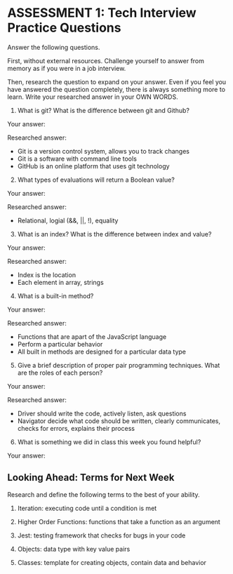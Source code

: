 # ASSESSMENT 1: Tech Interview Practice Questions
Answer the following questions.

First, without external resources. Challenge yourself to answer from memory as if you were in a job interview.

Then, research the question to expand on your answer. Even if you feel you have answered the question completely, there is always something more to learn. Write your researched answer in your OWN WORDS.

1. What is git? What is the difference between git and Github?

  Your answer:

  Researched answer:
  - Git is a version control system, allows you to track changes
  - Git is a software with command line tools
  - GitHub is an online platform that uses git technology

2. What types of evaluations will return a Boolean value?

  Your answer:

  Researched answer:
  - Relational, logial (&&, ||, !), equality


3. What is an index? What is the difference between index and value?

  Your answer:

  Researched answer:
  - Index is the location
  - Each element in array, strings



4. What is a built-in method?

  Your answer:

  Researched answer:
  - Functions that are apart of the JavaScript language
  - Perform a particular behavior
  - All built in methods are designed for a particular data type


5. Give a brief description of proper pair programming techniques. What are the roles of each person?

  Your answer:

  Researched answer:
  - Driver should write the code, actively listen, ask questions
  - Navigator decide what code should be written, clearly communicates, checks for errors, explains their process


6. What is something we did in class this week you found helpful?  

  Your answer:



## Looking Ahead: Terms for Next Week

Research and define the following terms to the best of your ability.

1. Iteration: executing code until a condition is met

2. Higher Order Functions: functions that take a function as an argument

3. Jest: testing framework that checks for bugs in your code

4. Objects: data type with key value pairs

5. Classes: template for creating objects, contain data and behavior
